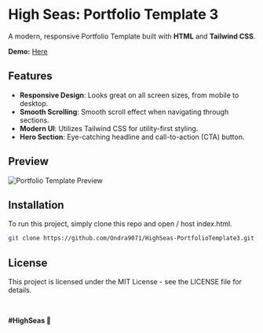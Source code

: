 # High Seas: Portfolio Template 3

A modern, responsive Portfolio Template built with **HTML** and **Tailwind CSS**.

**Demo:** [Here](https://ondrejpacovsky.cz/demo/highseas/PortfolioTemplate3/index.html)

## Features

- **Responsive Design**: Looks great on all screen sizes, from mobile to desktop.
- **Smooth Scrolling**: Smooth scroll effect when navigating through sections.
- **Modern UI**: Utilizes Tailwind CSS for utility-first styling.
- **Hero Section**: Eye-catching headline and call-to-action (CTA) button.

## Preview
![Portfolio Template Preview](https://ondrejpacovsky.cz/demo/highseas/PortfolioTemplate3/preview.jpg)  

## Installation
To run this project, simply clone this repo and open / host index.html.
   ```bash
   git clone https://github.com/Ondra9071/HighSeas-PortfolioTemplate3.git
   ```

## License
This project is licensed under the MIT License - see the LICENSE file for details.

<br>

**#HighSeas 💖**

